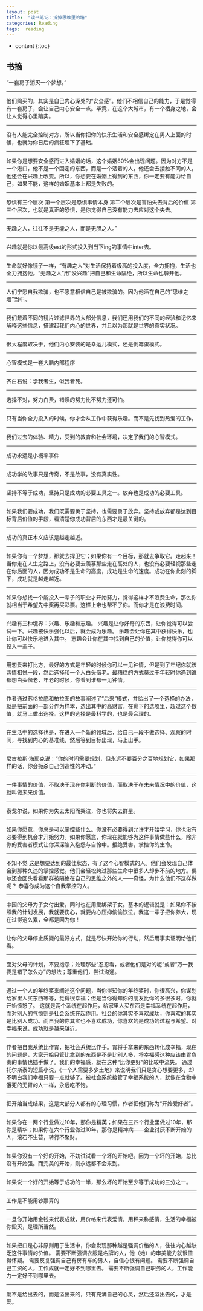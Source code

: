 ```yaml
---
layout: post
title:  "读书笔记：拆掉思维里的墙"
categories: Reading
tags:  reading
---
```


* content
{:toc}

## 书摘

“一套房子消灭一个梦想。”




******

他们购买的，其实是自己内心深处的“安全感”。他们不相信自己的能力，于是觉得有一套房子，会让自己内心安全一点。毕竟，在这个大城市，有一个栖身之地，会让人觉得心里踏实。

******

没有人能完全控制对方，所以当你把你的快乐生活和安全感绑定在男人上面的时候，也就为你日后的疯狂埋下了基础。

******

如果你是想要安全感而进入婚姻的话，这个婚姻80%会出现问题。因为对方不是一个港口，他不是一个固定的东西，而是一个活着的人，他还会去接触不同的人，他还会在兴趣上改变。所以，你想要在婚姻上得到的东西，你一定要有能力给自己，如果不能，这样的婚姻基本上都是失败的。

******

恐惧有三个层次 第一个层次是恐惧事情本身 第二个层次是害怕失去背后的价值 第三个层次，也就是真正的恐惧，是你觉得自己没有能力去应对这个失去。

******

无趣之人，往往不是无能之人，而是无胆之人。”

******

兴趣就是你以最高级est的形式投入到当下ing的事情中inter去。

******

生命就好像镜子一样，“有趣之人”对生活保持着极高的投入度，全力拥抱，生活也全力拥抱他。“无趣之人”用“没兴趣”把自己和生命隔绝，所以生命也躲开他。

******

人们宁愿自我欺骗，也不愿意相信自己是被欺骗的。因为他活在自己的“思维之墙”当中。

******

我们戴着不同的镜片过滤世界的大部分信息，我们还用我们的不同的经验和记忆来解释这些信息，搭建起我们内心的世界，并且以为那就是世界的真实状况。

******

很大程度取决于，他们内心安装的是幸运儿模式，还是倒霉蛋模式。

******

心智模式是一套大脑内部程序

******

齐白石说：学我者生，似我者死。

******

选择不对，努力白费，错误的努力比不努力还可怕。

******

只有当你全力投入的时候，你才会从工作中获得乐趣。而不是先找到热爱的工作。

******

我们过去的体验、精力，受到的教育和社会环境，决定了我们的心智模式。

******

成功永远是小概率事件

******

成功学的故事只是传奇，不是故事，没有真实性。

******

坚持不等于成功，坚持只是成功的必要工具之一。放弃也是成功的必要工具。

******

如果我们要成功，我们既需要勇于坚持，也需要勇于放弃。坚持或放弃都是达到目标背后价值的手段，看清楚你成功背后的东西才是最关键的。

******

成功的真正本义应该是越走越近。

******

如果你有一个梦想，那就去捍卫它；如果你有一个目标，那就去争取它。走起来！当你走在人生之路上，没有必要去羡慕那些走在高处的人，也没有必要轻视那些走在你后面的人，因为成功不是生命的高度，成功是生命的速度。成功在你此刻的脚下，成功就是越走越近。

******

如果你想找一个能投入一辈子的职业才开始努力，觉得这样才不浪费生命，那么你就相当于希望先中奖再买彩票。这样上帝也帮不了你。而你才是在浪费时间。

******

兴趣有三种境界：兴趣、乐趣和志趣。 兴趣是让你好奇的东西，让你觉得可以尝试一下。兴趣被快乐强化以后，就会成为乐趣。 乐趣会让你在其中获得快乐，也让你可以快乐地进入其中。 志趣会让你在其中找到自己的价值，让你觉得你可以投入一辈子。

******

用恋爱来打比方，最好的方式是年轻的时候你可以一见钟情，但是到了年纪你就该两情相悦一段，然后选择和一个人白头偕老。最糟糕的方式莫过于年轻时你遇到谁都想白头偕老，年老的时候，你看到谁都一见钟情。

******

作者通过苏格拉底和柏拉图的故事阐述了“后来”模式，并给出了一个选择的办法，就是把前面的一部分作为样本，选出其中的高财富，在剩下的选项里，超过这个数值，就马上做出选择。这样的选择是最科学的，也是最合理的。

******

在生活中的选择也是，在进入一个新的领域后，给自己一段不做选择、观察的时间，寻找到内心的基准线，然后等到目标出现，马上出手。

******

尼古拉斯·海耶克说：“你的时间需要规划，但永远不要百分之百地规划它，如果那样的话，你会扼杀自己创造性的冲动。”

******

一件事情的价值，不取决于现在你判断的价值，而取决于在未来情况中的价值，这就叫做未来价值。

******

泰戈尔说，如果你为失去太阳而哭泣，你也将失去群星。

******

如果你愿意，你总是可以掌控些什么。你没有必要得到允许才开始学习，你也没有必要得到机会才开始努力。如果你愿意，你现在就能够为这件事情做些什么，除非你的受害者模式让你深深陷入抱怨与自怜中。拒绝受害，掌控你的生命。

******

不知不觉 这是想要达到的最佳状态，有了这个心智模式的人。他们会发现自己体会到那种久违的掌控感觉。他们会轻松跨过那些生命中很多人却步不前的地方。偶尔还会回头看看那群被隔绝在自己的思维之外的人——奇怪，为什么他们不这样做呢？ 恭喜你成为这个自我掌控的人。

******

中国的父母为子女付出爱，同时也在用爱绑架子女。基本的逻辑就是：如果你不按照我的计划发展，我就要伤心，就要内心压抑偷偷饮泣。我这一辈子把你养大，现在过得这么累，全都是因为你！

******

让你的父母停止质疑的最好方式，就是尽快开始你的行动，然后用事实证明给他们看。

******

面对父母的计划，不要抱怨；处理那些“忍忍看，或者他们是对的呢”或者“万一我要是错了怎么办”的想法；尊重他们，尝试沟通。

******

通过一个人的年终奖来阐述这个问题，当你得知你的年终奖时，你很高兴，你谋划给家里人买东西等等，觉得很幸福；但是当你得知你的朋友比你的多很多时，你就开始愤怒了。 这就是两个系统在起作用，给家里人买东西是幸福系统在起作用，而对别人的气愤则是社会系统在起作用。社会的你其实不喜欢成功，你喜欢的其实是比别人成功。而自我的你其实也不喜欢成功，你喜欢的是成功的过程与希望。对幸福来说，成功就是越来越近。

******

作者把自我系统比作胃，把社会系统比作手。胃将手拿来的东西转化成幸福，现在的问题是，大家开始只管比拿到的东西是不是比别人多，将幸福感这种应该由胃负责的事情也插手做了。我们的幸福感，就在这种“比你更好”的比较中流失。 通过托尔斯泰的短篇小说，《一个人需要多少土地》来说明我们只是贪心想要更多，却不明白我们幸福只要一点就够了。被社会系统接管了幸福系统的人，就像在食物中饿死的无胃的人一样，永远吃不饱。

******

把开始当成结果，这是大部分人都有的心理习惯，作者把他们称为“开始爱好者”。

******

如果你在一两个行业做过10年，那你是精英；如果在三四个行业里做过10年，那你是精华；如果你在六个行业做过10年，那你是精神病——企业讨厌不断开始的人，滚石不生苔，转行不聚财。

******

如果你没有一个好的开始，不妨试试看一个坏的开始吧。因为一个坏的开始，总比没有开始强。而完美的开始，则永远都不会来到。

******

如果说一个好的开始等于成功的一半，那么坏的开始至少等于成功的三分之一。

******

工作是不能用钞票算的

******

一旦你开始用金钱来代表成就，用价格来代表爱情，用秤来称感情，生活的幸福被你毁灭，是理所当然。

******

如果把口是心非原则用于生活中，你会发现那种越是强调价格的人，往往内心越缺乏这件事情的价值。 需要不断强调衣服是名牌的人，他（她）的审美能力就很值得怀疑。 需要反复强调自己有房有车的男人，自信心很有问题。 需要不断强调自己工资的人，工作成就一定好不到哪里去。 需要不断强调自己职务的人，工作能力一定好不到哪里去。

******

爱不是给出去的，而是溢出来的，只有充满自己的心灵，然后还溢出去的，才是爱。